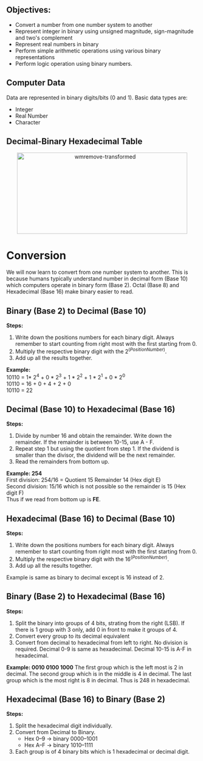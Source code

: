 ## Objectives:
- Convert a number from one number system to another
- Represent integer in binary using unsigned magnitude, sign-magnitude and two's complement
- Represent real numbers in binary
- Perform simple arithmetic operations using various binary representations
- Perform logic operation using binary numbers.

## Computer Data
Data are represented in binary digits/bits (0 and 1). Basic data types are:
- Integer
- Real Number
- Character

## Decimal-Binary Hexadecimal Table
<p align="center">
  <img width="448" height="213" alt="wmremove-transformed" src="https://github.com/user-attachments/assets/1b687d1b-fc7d-4b9b-a01c-0c861cfa9013" />
</p>

# Conversion
We will now learn to convert from one number system to another. This is because humans typically understand number in decimal form (Base 10) which computers operate in binary form (Base 2). Octal (Base 8) and Hexadecimal (Base 16) make binary easier to read.

## Binary (Base 2) to Decimal (Base 10)
**Steps:**
1. Write down the positions numbers for each binary digit. Always remember to start counting from right most with the first starting from 0.
2. Multiply the respective binary digit with the $2^{(Position Number)}$.
3. Add up all the results together.

**Example:** <br>
10110 = 1* $2^{4}$ + 0 * $2^{3}$ + 1 * $2^{2}$ + 1 * $2^{1}$ + 0 * $2^{0}$ <br>
10110 = 16 + 0 + 4 + 2 + 0 <br>
10110 = 22

## Decimal (Base 10) to Hexadecimal (Base 16)
**Steps:**
1. Divide by number 16 and obtain the remainder. Write down the remainder. If the remainder is between 10-15, use A - F.
2. Repeat step 1 but using the quotient from step 1. If the dividend is smaller than the divisor, the dividend will be the next remainder.
3. Read the remainders from bottom up.

**Example: 254** <br>
First division: 254/16 = Quotient 15 Remainder 14 (Hex digit E) <br>
Second division: 15/16 which is not possible so the remainder is 15 (Hex digit F) <br>
Thus if we read from bottom up is **FE**. <br>

## Hexadecimal (Base 16) to Decimal (Base 10) 
**Steps:**
1. Write down the positions numbers for each binary digit. Always remember to start counting from right most with the first starting from 0.
2. Multiply the respective binary digit with the $16^{(Position Number)}$.
3. Add up all the results together.

Example is same as binary to decimal except is 16 instead of 2.

## Binary (Base 2) to Hexadecimal (Base 16)
**Steps:**
1. Split the binary into groups of 4 bits, strating from the right (LSB). If there is 1 group with 3 only, add 0 in front to make it groups of 4.
2. Convert every group to its decimal equivalent
3. Convert from decimal to hexadecimal from left to right. No division is required. Decimal 0-9 is same as hexadecimal. Decimal 10-15 is A-F in hexadecimal. 

**Example: 0010 0100 1000**
The first group which is the left most is 2 in decimal.
The second group which is in the middle is 4 in decimal.
The last group which is the most right is 8 in decimal.
Thus is 248 in hexadecimal.

## Hexadecimal (Base 16) to Binary (Base 2)
**Steps:**
1. Split the hexadecimal digit individually.
2. Convert from Decimal to Binary.
   - Hex 0–9 → binary 0000–1001
   - Hex A–F → binary 1010–1111
4. Each group is of 4 binary bits which is 1 hexadecimal or decimal digit.



















